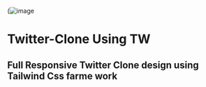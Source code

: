 
(![image](https://user-images.githubusercontent.com/92198960/201081505-f1072681-9443-4ea8-bee2-a647ed419594.png)


# Twitter-Clone Using TW
 
 ## Full Responsive Twitter Clone design using Tailwind Css farme work
